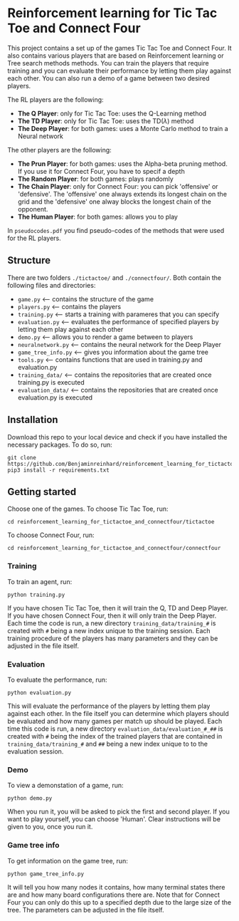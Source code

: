 # Reinforcement learning for Tic Tac Toe and Connect Four

This project contains a set up of the games Tic Tac Toe and Connect Four. It also contains various players that are based on Reinforcement learning or Tree search methods methods. You can train the players that require training and you can evaluate their performance by letting them play against each other. You can also run a demo of a game between two desired players.

The RL players are the following:

- **The Q Player**: only for Tic Tac Toe: uses the Q-Learning method
- **The TD Player**: only for Tic Tac Toe: uses the TD($\lambda$) method
- **The Deep Player**: for both games: uses a Monte Carlo method to train a Neural network

The other players are the following:

- **The Prun Player**: for both games: uses the Alpha-beta pruning method. If you use it for Connect Four, you have to specif a depth
- **The Random Player**: for both games: plays randomly
- **The Chain Player**: only for Connect Four: you can pick 'offensive' or 'defensive'. The 'offensive' one always extends its longest chain on the grid and the 'defensive' one alway blocks the longest chain of the opponent.
- **The Human Player**: for both games: allows you to play

In `pseudocodes.pdf` you find pseudo-codes of the methods that were used for the RL players.

## Structure

There are two folders `./tictactoe/` and `./connectfour/`. Both contain the following files and directories:

- `game.py` <-- contains the structure of the game
- `players.py` <-- contains the players
- `training.py` <-- starts a training with parameres that you can specify
- `evaluation.py` <-- evaluates the performance of specified players by letting them play against each other
- `demo.py` <-- allows you to render a game between to players
- `neuralnetwork.py` <-- contains the neural network for the Deep Player
- `game_tree_info.py` <-- gives you information about the game tree
- `tools.py` <-- contains functions that are used in training.py and evaluation.py
- `training_data/` <-- contains the repositories that are created once training.py is executed
- `evaluation_data/` <-- contains the repositories that are created once evaluation.py is executed

## Installation

Download this repo to your local device and check if you have installed the necessary packages. To do so, run:

```
git clone https://github.com/Benjaminreinhard/reinforcement_learning_for_tictactoe_and_connectfour
pip3 install -r requirements.txt
```

## Getting started

Choose one of the games. To choose Tic Tac Toe, run:

```
cd reinforcement_learning_for_tictactoe_and_connectfour/tictactoe
```

To choose Connect Four, run:

```
cd reinforcement_learning_for_tictactoe_and_connectfour/connectfour
```

### Training
To train an agent, run:

```
python training.py
```

If you have chosen Tic Tac Toe, then it will train the Q, TD and Deep Player. If you have chosen Connect Four, then it will only train the Deep Player. Each time the code is run, a new directory `training_data/training_#` is created with `#` being a new index unique to the training session. Each training procedure of the players has many parameters and they can be adjusted in the file itself.

### Evaluation
To evaluate the performance, run:

```
python evaluation.py
```

This will evaluate the performance of the players by letting them play against each other. In the file itself you can determine which players should be evaluated and how many games per match up should be played. Each time this code is run, a new directory `evaluation_data/evaluation_#_##` is created with `#` being the index of the trained players that are contained in `training_data/training_#` and `##` being a new index unique to to the evaluation session.

### Demo
To view a demonstation of a game, run:

```
python demo.py
```

When you run it, you will be asked to pick the first and second player. If you want to play yourself, you can choose 'Human'. Clear instructions will be given to you, once you run it.

### Game tree info
To get information on the game tree, run:

```
python game_tree_info.py
```

It will tell you how many nodes it contains, how many terminal states there are and how many board configurations there are. Note that for Connect Four you can only do this up to a specified depth due to the large size of the tree. The parameters can be adjusted in the file itself.
